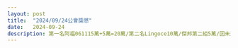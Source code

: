 ```yaml
---
layout: post
title:  "2024/09/24公會獎懲"
date:   2024-09-24
description: 第一名阿福061115萬+5萬=20萬/第二名Lingoce10萬/傑邦第二組5萬/因未達前二十名標準/所有獎金折半計價
---
```

